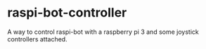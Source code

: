 # raspi-bot-controller
A way to control raspi-bot with a raspberry pi 3 and some joystick controllers attached.
